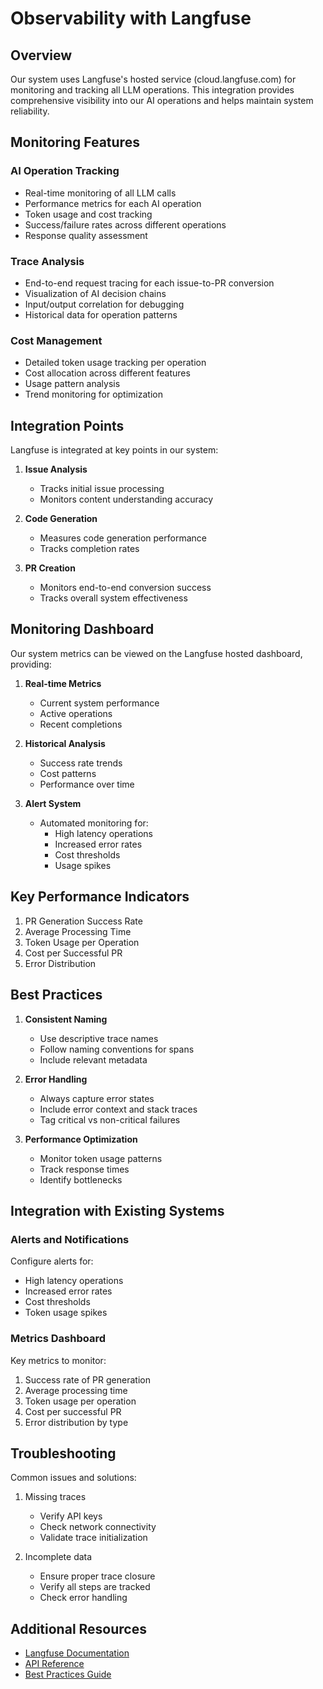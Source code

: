 # Observability with Langfuse

## Overview

Our system uses Langfuse's hosted service (cloud.langfuse.com) for monitoring and tracking all LLM operations. This integration provides comprehensive visibility into our AI operations and helps maintain system reliability.

## Monitoring Features

### AI Operation Tracking

- Real-time monitoring of all LLM calls
- Performance metrics for each AI operation
- Token usage and cost tracking
- Success/failure rates across different operations
- Response quality assessment

### Trace Analysis

- End-to-end request tracing for each issue-to-PR conversion
- Visualization of AI decision chains
- Input/output correlation for debugging
- Historical data for operation patterns

### Cost Management

- Detailed token usage tracking per operation
- Cost allocation across different features
- Usage pattern analysis
- Trend monitoring for optimization

## Integration Points

Langfuse is integrated at key points in our system:

1. **Issue Analysis**

   - Tracks initial issue processing
   - Monitors content understanding accuracy

2. **Code Generation**

   - Measures code generation performance
   - Tracks completion rates

3. **PR Creation**
   - Monitors end-to-end conversion success
   - Tracks overall system effectiveness

## Monitoring Dashboard

Our system metrics can be viewed on the Langfuse hosted dashboard, providing:

1. **Real-time Metrics**

   - Current system performance
   - Active operations
   - Recent completions

2. **Historical Analysis**

   - Success rate trends
   - Cost patterns
   - Performance over time

3. **Alert System**
   - Automated monitoring for:
     - High latency operations
     - Increased error rates
     - Cost thresholds
     - Usage spikes

## Key Performance Indicators

1. PR Generation Success Rate
2. Average Processing Time
3. Token Usage per Operation
4. Cost per Successful PR
5. Error Distribution

## Best Practices

1. **Consistent Naming**

   - Use descriptive trace names
   - Follow naming conventions for spans
   - Include relevant metadata

2. **Error Handling**

   - Always capture error states
   - Include error context and stack traces
   - Tag critical vs non-critical failures

3. **Performance Optimization**
   - Monitor token usage patterns
   - Track response times
   - Identify bottlenecks

## Integration with Existing Systems

### Alerts and Notifications

Configure alerts for:

- High latency operations
- Increased error rates
- Cost thresholds
- Token usage spikes

### Metrics Dashboard

Key metrics to monitor:

1. Success rate of PR generation
2. Average processing time
3. Token usage per operation
4. Cost per successful PR
5. Error distribution by type

## Troubleshooting

Common issues and solutions:

1. Missing traces

   - Verify API keys
   - Check network connectivity
   - Validate trace initialization

2. Incomplete data
   - Ensure proper trace closure
   - Verify all steps are tracked
   - Check error handling

## Additional Resources

- [Langfuse Documentation](https://langfuse.com/docs)
- [API Reference](https://langfuse.com/docs/api)
- [Best Practices Guide](https://langfuse.com/docs/guides/best-practices)
